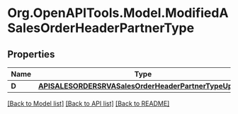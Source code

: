 # Org.OpenAPITools.Model.ModifiedASalesOrderHeaderPartnerType

## Properties

Name | Type | Description | Notes
------------ | ------------- | ------------- | -------------
**D** | [**APISALESORDERSRVASalesOrderHeaderPartnerTypeUpdate**](APISALESORDERSRVASalesOrderHeaderPartnerTypeUpdate.md) |  | [optional] 

[[Back to Model list]](../README.md#documentation-for-models) [[Back to API list]](../README.md#documentation-for-api-endpoints) [[Back to README]](../README.md)

